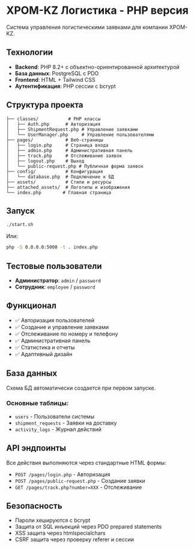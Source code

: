 # ХРОМ-KZ Логистика - PHP версия

Система управления логистическими заявками для компании ХРОМ-KZ.

## Технологии
- **Backend**: PHP 8.2+ с объектно-ориентированной архитектурой
- **База данных**: PostgreSQL с PDO
- **Frontend**: HTML + Tailwind CSS
- **Аутентификация**: PHP сессии с bcrypt

## Структура проекта
```
├── classes/           # PHP классы
│   ├── Auth.php      # Авторизация
│   ├── ShipmentRequest.php # Управление заявками
│   └── UserManager.php     # Управление пользователями
├── pages/            # Веб-страницы
│   ├── login.php     # Страница входа
│   ├── admin.php     # Административная панель
│   ├── track.php     # Отслеживание заявок
│   ├── logout.php    # Выход
│   └── public-request.php # Публичная форма заявок
├── config/           # Конфигурация
│   └── database.php  # Подключение к БД
├── assets/           # Стили и ресурсы
├── attached_assets/  # Логотипы и изображения
└── index.php        # Главная страница
```

## Запуск
```bash
./start.sh
```
Или:
```bash
php -S 0.0.0.0:5000 -t . index.php
```

## Тестовые пользователи
- **Администратор**: `admin` / `password`
- **Сотрудник**: `employee` / `password`

## Функционал
- ✅ Авторизация пользователей
- ✅ Создание и управление заявками
- ✅ Отслеживание по номеру и телефону
- ✅ Административная панель
- ✅ Статистика и отчеты
- ✅ Адаптивный дизайн

## База данных
Схема БД автоматически создается при первом запуске.

### Основные таблицы:
- `users` - Пользователи системы
- `shipment_requests` - Заявки на доставку
- `activity_logs` - Журнал действий

## API эндпоинты
Все действия выполняются через стандартные HTML формы:
- `POST /pages/login.php` - Авторизация
- `POST /pages/public-request.php` - Создание заявки
- `GET /pages/track.php?number=XXX` - Отслеживание

## Безопасность
- Пароли хешируются с bcrypt
- Защита от SQL инъекций через PDO prepared statements  
- XSS защита через htmlspecialchars
- CSRF защита через проверку referer и сессии
